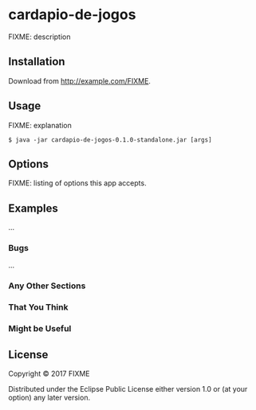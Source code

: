 # cardapio-de-jogos

FIXME: description

## Installation

Download from http://example.com/FIXME.

## Usage

FIXME: explanation

    $ java -jar cardapio-de-jogos-0.1.0-standalone.jar [args]

## Options

FIXME: listing of options this app accepts.

## Examples

...

### Bugs

...

### Any Other Sections
### That You Think
### Might be Useful

## License

Copyright © 2017 FIXME

Distributed under the Eclipse Public License either version 1.0 or (at
your option) any later version.
